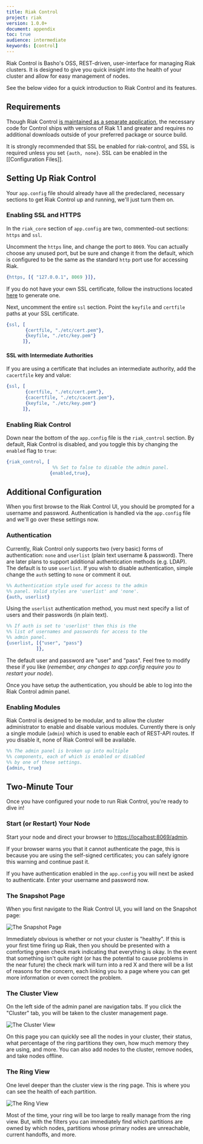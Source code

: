 ```yaml
---
title: Riak Control
project: riak
version: 1.0.0+
document: appendix
toc: true
audience: intermediate
keywords: [control]
---
```


Riak Control is Basho's OSS, REST-driven, user-interface for managing Riak clusters. It is designed to give you quick insight into the health of your cluster and allow for easy management of nodes.

See the below video for a quick introduction to Riak Control and its features.

<div style="display:none" class="iframe-video" id="http://player.vimeo.com/video/38345840"></div>

## Requirements

Though Riak Control [is maintained as a separate application](https://github.com/basho/riak_control), the necessary code for Control ships with versions of Riak 1.1 and greater and requires no additional downloads outside of your preferred package or source build. 

It is strongly recommended that SSL be enabled for riak-control, and SSL is required unless you set `{auth, none}`.  SSL can be enabled in the [[Configuration Files]].

## Setting Up Riak Control

Your `app.config` file should already have all the predeclared, necessary sections to get Riak Control up and running, we'll just turn them on.

### Enabling SSL and HTTPS

In the `riak_core` section of `app.config` are two, commented-out sections: `https` and `ssl`.

Uncomment the `https` line, and change the port to `8069`. You can actually choose any unused port, but be sure and change it from the default, which is configured to be the same as the standard `http` port use for accessing Riak.

```erlang
{https, [{ "127.0.0.1", 8069 }]},
```

If you do not have your own SSL certificate, follow the instructions
located [here](http://www.akadia.com/services/ssh_test_certificate.html)
to generate one.

Next, uncomment the entire `ssl` section.  Point the `keyfile` and
`certfile` paths at your SSL certificate.

```erlang
{ssl, [
       {certfile, "./etc/cert.pem"},
       {keyfile, "./etc/key.pem"}
      ]},
```

#### SSL with Intermediate Authorities

If you are using a certificate that includes an intermediate authority, add the `cacertfile` key and value:

```erlang
{ssl, [
       {certfile, "./etc/cert.pem"},
       {cacertfile, "./etc/cacert.pem"},
       {keyfile, "./etc/key.pem"}
      ]},
```

### Enabling Riak Control

Down near the bottom of the `app.config` file is the `riak_control` section. By default, Riak Control is disabled, and you toggle this by changing the `enabled` flag to `true`:

```erlang
{riak_control, [
				 %% Set to false to disable the admin panel.
			    {enabled,true},
```

## Additional Configuration

When you first browse to the Riak Control UI, you should be prompted for a username and password. Authentication is handled via the `app.config` file and we'll go over these settings now.

### Authentication

Currently, Riak Control only supports two (very basic) forms of authentication: `none` and `userlist` (plain text username & password). There are later plans to support additional authentication methods (e.g. LDAP). The default is to use `userlist`. If you wish to disable authentication, simple change the `auth` setting to `none` or comment it out.

```erlang
%% Authentication style used for access to the admin
%% panel. Valid styles are 'userlist' and 'none'.
{auth, userlist}
```

Using the `userlist` authentication method, you must next specify a list of users and their passwords (in plain text).

```erlang
%% If auth is set to 'userlist' then this is the
%% list of usernames and passwords for access to the
%% admin panel.
{userlist, [{"user", "pass"}
           ]},
```

The default user and password are "user" and "pass". Feel free to modify these if you like (*remember, any changes to app.config require you to restart your node*).

Once you have setup the authentication, you should be able to log into the Riak Control admin panel.

### Enabling Modules

Riak Control is designed to be modular, and to allow the cluster administrator to enable and disable various modules. Currently there is only a single module (`admin`) which is used to enable each of REST-API routes. If you disable it, none of Riak Control will be available.

```erlang
%% The admin panel is broken up into multiple
%% components, each of which is enabled or disabled
%% by one of these settings.
{admin, true}
```

## Two-Minute Tour

Once you have configured your node to run Riak Control, you're ready to dive in!

### Start (or Restart) Your Node

Start your node and direct your browser to <https://localhost:8069/admin>. 

If your browser warns you that it cannot authenticate the page, this is because you are using the self-signed certificates; you can safely ignore this warning and continue past it. 

If you have authentication enabled in the `app.config` you will next be asked to authenticate. Enter your username and password now.

### The Snapshot Page

When you first navigate to the Riak Control UI, you will land on the Snapshot page:

![The Snapshot Page](/images/control_snapshot.png)

Immediately obvious is whether or not your cluster is "healthy". If this is your first time firing up Riak, then you should be presented with a comforting green check mark indicating that everything is okay. In the event that something isn't quite right (or has the potential to cause problems in the near future) the check mark will turn into a red X and there will be a list of reasons for the concern, each linking you to a page where you can get more information or even correct the problem.

### The Cluster View

On the left side of the admin panel are navigation tabs. If you click the "Cluster" tab, you will be taken to the cluster management page.

![The Cluster View](/images/control_cluster.png)

On this page you can quickly see all the nodes in your cluster, their status, what percentage of the ring partitions they own, how much memory they are using, and more. You can also add nodes to the cluster, remove nodes, and take nodes offline.

### The Ring View

One level deeper than the cluster view is the ring page. This is where you can see the health of each partition.

![The Ring View](/images/control_ring.png)

Most of the time, your ring will be too large to really manage from the ring view. But, with the filters you can immediately find which partitions are owned by which nodes, partitions whose primary nodes are unreachable, current handoffs, and more.
